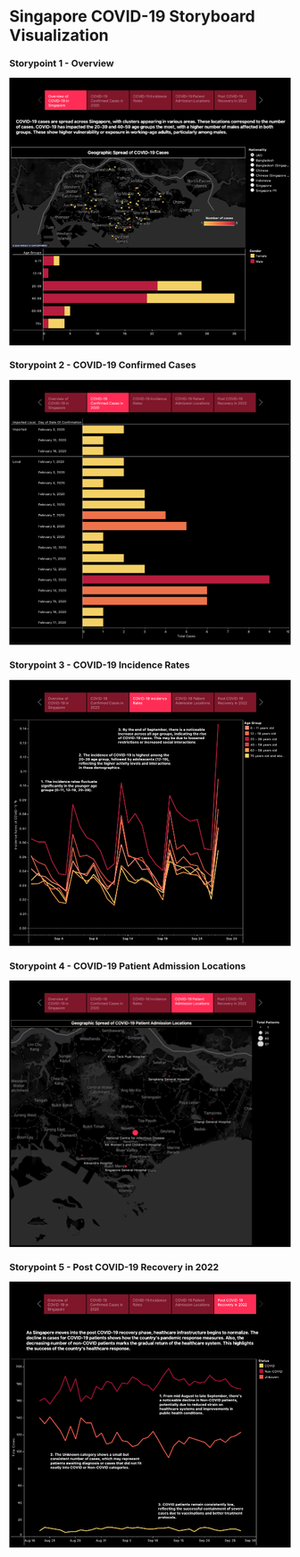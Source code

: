 # Singapore COVID-19 Storyboard Visualization

### Storypoint 1 - Overview
<img src="Storypoint 1.png">


### Storypoint 2 - COVID-19 Confirmed Cases
<img src="Storypoint 2.png">


### Storypoint 3 - COVID-19 Incidence Rates
<img src="Storypoint 3.png">


### Storypoint 4 - COVID-19 Patient Admission Locations
<img src="Storypoint 4.png">


### Storypoint 5 - Post COVID-19 Recovery in 2022
<img src="Storypoint 5.png">
